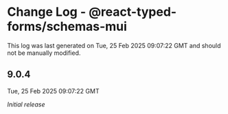 # Change Log - @react-typed-forms/schemas-mui

This log was last generated on Tue, 25 Feb 2025 09:07:22 GMT and should not be manually modified.

## 9.0.4
Tue, 25 Feb 2025 09:07:22 GMT

_Initial release_

